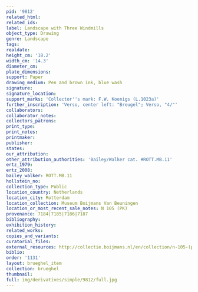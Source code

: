 ```yaml
---
pid: '9812'
related_html: 
related_ids: 
label: Landscape with Three Windmills
object_type: Drawing
genre: Landscape
tags: 
realdate: 
height_cm: '18.2'
width_cm: '14.3'
diameter_cm: 
plate_dimensions: 
support: Paper
drawing_medium: Pen and brown ink, blue wash
signature: 
signature_location: 
support_marks: 'Collector''s mark: F.W. Koenigs (L.1023a)'
further_inscription: 'Verso, center left: "Breugel"; Verso, "4/"'
collaborators: 
collaborator_notes: 
collectors_patrons: 
print_type: 
print_notes: 
printmaker: 
publisher: 
states: 
our_attribution: 
other_attribution_authorities: 'Bailey/Walker cat. #ROTT.MB.11'
ertz_1979: 
ertz_2008: 
bailey_walker: ROTT.MB.11
hollstein_no: 
collection_type: Public
location_country: Netherlands
location_city: Rotterdam
location_collection: Museum Boijmans Van Beuningen
location_or_most_recent_sale_notes: N 105 (PK)
provenance: 7184|7185|7186|7187
bibliography: 
exhibition_history: 
related_works: 
copies_and_variants: 
curatorial_files: 
external_resources: http://collectie.boijmans.nl/en/collection/n-105-(pk)
biblio: 
order: '1131'
layout: brueghel_item
collection: brueghel
thumbnail: 
full: img/derivatives/simple/9812/full.jpg
---
```

